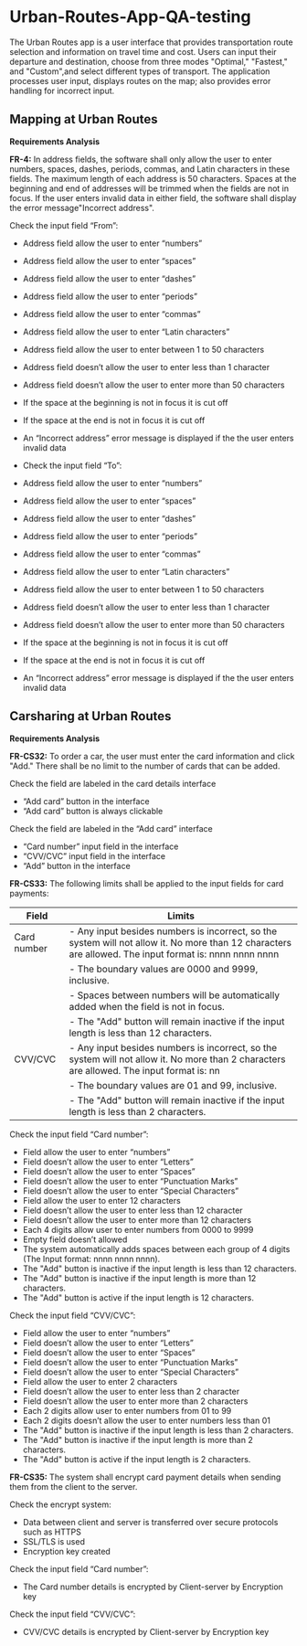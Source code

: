 # <b>Urban-Routes-App-QA-testing</b>

The Urban Routes app is a user interface that provides transportation route selection and information on travel time and cost. Users can input their departure and destination, choose from three modes "Optimal," "Fastest," and "Custom",and select different types of transport. The application processes user input, displays routes on the map; also provides error handling for incorrect input.

## <b>Mapping at Urban Routes</b>

<b>Requirements Analysis</b>

<b>FR-4:</b> In address fields, the software shall only allow the user to enter numbers, spaces, dashes, periods, commas, and Latin characters in these fields. The maximum length of each address is 50 characters. Spaces at the beginning and end of addresses will be trimmed when the fields are not in focus. If the user enters invalid data in either field, the software shall display the error message"Incorrect address".

  Check the input field “From”:
   - Address field allow the user to enter “numbers”
   - Address field allow the user to enter “spaces”
   - Address field allow the user to enter “dashes”
   - Address field allow the user to enter “periods”
   - Address field allow the user to enter “commas”
   - Address field allow the user to enter “Latin characters”
   - Address field allow the user to enter between 1 to 50 characters
   - Address field doesn’t allow the user to enter less than 1 character
   - Address field doesn’t allow the user to enter more than 50 characters
   - If the space at the beginning is not in focus it is cut off
   - If the space at the end is not in focus it is cut off
   - An “Incorrect address” error message is displayed if the the user enters invalid data

- Check the input field “To”:
 - Address field allow the user to enter “numbers”
 - Address field allow the user to enter “spaces”
 - Address field allow the user to enter “dashes”
 - Address field allow the user to enter “periods”
 - Address field allow the user to enter “commas”
 - Address field allow the user to enter “Latin characters”
 - Address field allow the user to enter between 1 to 50 characters
 - Address field doesn’t allow the user to enter less than 1 character
 - Address field doesn’t allow the user to enter more than 50 characters
 - If the space at the beginning is not in focus it is cut off
 - If the space at the end is not in focus it is cut off
 - An “Incorrect address” error message is displayed if the the user enters invalid data

## <b>Carsharing at Urban Routes</b>

<b>Requirements Analysis</b>

<b>FR-CS32:</b> To order a car, the user must enter the card information and click "Add." There shall be no limit to the number of cards that can be added.

Check the field are labeled in the card details interface
 - “Add card” button in the interface
 - “Add card” button is always clickable

Check the field are labeled in the “Add card” interface
 - “Card number” input field in the interface
 - “CVV/CVC” input field in the interface
 - “Add” button in the interface





<b>FR-CS33:</b> The following limits shall be applied to the input fields for card payments: 

| Field       | Limits                                                                                                                                                                       |
|-------------|------------------------------------------------------------------------------------------------------------------------------------------------------------------------------|
| Card number | - Any input besides numbers is incorrect, so the system will not allow it. No more than 12 characters are allowed. The input format is: nnnn nnnn nnnn                       |
|             | - The boundary values are 0000 and 9999, inclusive.                                                                                                                          |
|             | - Spaces between numbers will be automatically added when the field is not in focus.                                                                                         |
|             | - The "Add" button will remain inactive if the input length is less than 12 characters.                                                                                      |
| CVV/CVC     | - Any input besides numbers is incorrect, so the system will not allow it. No more than 2 characters are allowed. The input format is: nn                                    |
|             | - The boundary values are 01 and 99, inclusive.                                                                                                                              |
|             | - The "Add" button will remain inactive if the input length is less than 2 characters.                                                                                       |





Check the input field “Card number”:
 - Field allow the user to enter “numbers”
 - Field doesn’t allow the user to enter “Letters”
 - Field doesn’t allow the user to enter “Spaces”
 - Field doesn’t allow the user to enter “Punctuation Marks”
 - Field doesn’t allow the user to enter “Special Characters”
 - Field allow the user to enter 12 characters
 - Field doesn’t allow the user to enter less than 12 character
 - Field doesn’t allow the user to enter more than 12 characters
 - Each 4 digits allow user to enter numbers from 0000 to 9999
 - Empty field doesn’t allowed
 - The system automatically adds spaces between each group of 4 digits (The Input format: nnnn nnnn nnnn).
 - The "Add" button is inactive if the input length is less than 12 characters.
 - The "Add" button is inactive if the input length is more than 12 characters.
 - The "Add" button is active if the input length is 12 characters.

Check the input field “CVV/CVC”:
 - Field allow the user to enter “numbers”
 - Field doesn’t allow the user to enter “Letters”
 - Field doesn’t allow the user to enter “Spaces”
 - Field doesn’t allow the user to enter “Punctuation Marks”
 - Field doesn’t allow the user to enter “Special Characters”
 - Field allow the user to enter 2 characters
 - Field doesn’t allow the user to enter less than 2 character
 - Field doesn’t allow the user to enter more than 2 characters
 - Each 2 digits allow user to enter numbers from 01 to 99
 - Each 2 digits doesn’t allow the user to enter numbers less than 01
 - The "Add" button is inactive if the input length is less than 2 characters.
 - The "Add" button is inactive if the input length is more than 2 characters.
 - The "Add" button is active if the input length is 2 characters.

<b>FR-CS35:</b> The system shall encrypt card payment details when sending them from the client to the server.

Check the encrypt system:
 - Data between client and server is transferred over secure protocols such as HTTPS
 - SSL/TLS is used
 - Encryption key created

Check the input field “Card number”:
 - The Card number details is encrypted by Client-server by Encryption key

Check the input field “CVV/CVC”:
 - CVV/CVC details is encrypted by Client-server by Encryption key
